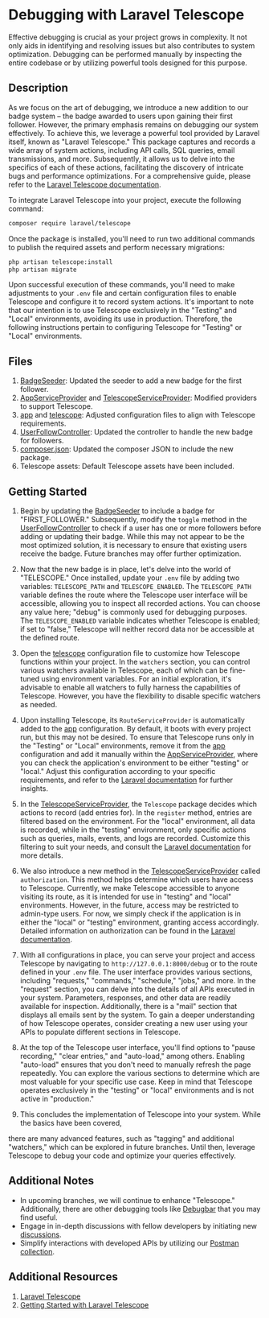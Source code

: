 # Debugging with Laravel Telescope

Effective debugging is crucial as your project grows in complexity. It not only aids in identifying and resolving issues but also contributes to system optimization. Debugging can be performed manually by inspecting the entire codebase or by utilizing powerful tools designed for this purpose.

## Description

As we focus on the art of debugging, we introduce a new addition to our badge system – the badge awarded to users upon gaining their first follower. However, the primary emphasis remains on debugging our system effectively. To achieve this, we leverage a powerful tool provided by Laravel itself, known as "Laravel Telescope." This package captures and records a wide array of system actions, including API calls, SQL queries, email transmissions, and more. Subsequently, it allows us to delve into the specifics of each of these actions, facilitating the discovery of intricate bugs and performance optimizations. For a comprehensive guide, please refer to the [Laravel Telescope documentation](https://laravel.com/docs/10.x/telescope).

To integrate Laravel Telescope into your project, execute the following command:

```bash
composer require laravel/telescope
```

Once the package is installed, you'll need to run two additional commands to publish the required assets and perform necessary migrations:

```bash
php artisan telescope:install
php artisan migrate
```

Upon successful execution of these commands, you'll need to make adjustments to your `.env` file and certain configuration files to enable Telescope and configure it to record system actions. It's important to note that our intention is to use Telescope exclusively in the "Testing" and "Local" environments, avoiding its use in production. Therefore, the following instructions pertain to configuring Telescope for "Testing" or "Local" environments.

## Files

1. [BadgeSeeder](database/seeders/BadgeSeeder.php): Updated the seeder to add a new badge for the first follower.
2. [AppServiceProvider](app/Providers/AppServiceProvider.php) and [TelescopeServiceProvider](app/Providers/TelescopeServiceProvider.php): Modified providers to support Telescope.
3. [app](config/app.php) and [telescope](config/telescope.php): Adjusted configuration files to align with Telescope requirements.
4. [UserFollowController](app/Http/Controllers/Api/v1/UserFollowController.php): Updated the controller to handle the new badge for followers.
5. [composer.json](composer.json): Updated the composer JSON to include the new package.
6. Telescope assets: Default Telescope assets have been included.

## Getting Started

1. Begin by updating the [BadgeSeeder](database/seeders/BadgeSeeder.php) to include a badge for "FIRST_FOLLOWER." Subsequently, modify the `toggle` method in the [UserFollowController](app/Http/Controllers/Api/v1/UserFollowController.php) to check if a user has one or more followers before adding or updating their badge. While this may not appear to be the most optimized solution, it is necessary to ensure that existing users receive the badge. Future branches may offer further optimization.

2. Now that the new badge is in place, let's delve into the world of "TELESCOPE." Once installed, update your `.env` file by adding two variables: `TELESCOPE_PATH` and `TELESCOPE_ENABLED`. The `TELESCOPE_PATH` variable defines the route where the Telescope user interface will be accessible, allowing you to inspect all recorded actions. You can choose any value here; "debug" is commonly used for debugging purposes. The `TELESCOPE_ENABLED` variable indicates whether Telescope is enabled; if set to "false," Telescope will neither record data nor be accessible at the defined route.

3. Open the [telescope](config/telescope.php) configuration file to customize how Telescope functions within your project. In the `watchers` section, you can control various watchers available in Telescope, each of which can be fine-tuned using environment variables. For an initial exploration, it's advisable to enable all watchers to fully harness the capabilities of Telescope. However, you have the flexibility to disable specific watchers as needed.

4. Upon installing Telescope, its `RouteServiceProvider` is automatically added to the [app](config/app.php) configuration. By default, it boots with every project run, but this may not be desired. To ensure that Telescope runs only in the "Testing" or "Local" environments, remove it from the [app](config/app.php) configuration and add it manually within the [AppServiceProvider](app/Providers/AppServiceProvider.php), where you can check the application's environment to be either "testing" or "local." Adjust this configuration according to your specific requirements, and refer to the [Laravel documentation](https://laravel.com/docs/10.x/telescope#local-only-installation) for further insights.

5. In the [TelescopeServiceProvider](app/Providers/TelescopeServiceProvider.php), the `Telescope` package decides which actions to record (add entries for). In the `register` method, entries are filtered based on the environment. For the "local" environment, all data is recorded, while in the "testing" environment, only specific actions such as queries, mails, events, and logs are recorded. Customize this filtering to suit your needs, and consult the [Laravel documentation](https://laravel.com/docs/10.x/telescope#filtering-entries) for more details.

6. We also introduce a new method in the [TelescopeServiceProvider](app/Providers/TelescopeServiceProvider.php) called `authorization`. This method helps determine which users have access to Telescope. Currently, we make Telescope accessible to anyone visiting its route, as it is intended for use in "testing" and "local" environments. However, in the future, access may be restricted to admin-type users. For now, we simply check if the application is in either the "local" or "testing" environment, granting access accordingly. Detailed information on authorization can be found in the [Laravel documentation](https://laravel.com/docs/10.x/telescope#dashboard-authorization).

7. With all configurations in place, you can serve your project and access Telescope by navigating to `http://127.0.0.1:8000/debug` or to the route defined in your `.env` file. The user interface provides various sections, including "requests," "commands," "schedule," "jobs," and more. In the "request" section, you can delve into the details of all APIs executed in your system. Parameters, responses, and other data are readily available for inspection. Additionally, there is a "mail" section that displays all emails sent by the system. To gain a deeper understanding of how Telescope operates, consider creating a new user using your APIs to populate different sections in Telescope.

8. At the top of the Telescope user interface, you'll find options to "pause recording," "clear entries," and "auto-load," among others. Enabling "auto-load" ensures that you don't need to manually refresh the page repeatedly. You can explore the various sections to determine which are most valuable for your specific use case. Keep in mind that Telescope operates exclusively in the "testing" or "local" environments and is not active in "production."

9. This concludes the implementation of Telescope into your system. While the basics have been covered,

 there are many advanced features, such as "tagging" and additional "watchers," which can be explored in future branches. Until then, leverage Telescope to debug your code and optimize your queries effectively.

## Additional Notes

- In upcoming branches, we will continue to enhance "Telescope." Additionally, there are other debugging tools like [Debugbar](https://github.com/barryvdh/laravel-debugbar) that you may find useful.
- Engage in in-depth discussions with fellow developers by initiating new [discussions](https://github.com/mazimez/laravel-hands-on/discussions).
- Simplify interactions with developed APIs by utilizing our [Postman collection](https://elements.getpostman.com/redirect?entityId=13692349-4c7deece-f174-43a3-adfa-95e6cf36792b&entityType=collection).

## Additional Resources

1. [Laravel Telescope](https://laravel.com/docs/10.x/telescope)
2. [Getting Started with Laravel Telescope](https://blog.logrocket.com/getting-started-with-laravel-telescope-what-can-it-do-for-you-719aaef07941/)
